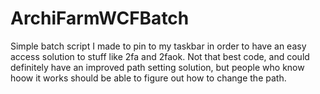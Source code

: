 # ArchiFarmWCFBatch
Simple batch script I made to pin to my taskbar in order to have an easy access solution to stuff like 2fa and 2faok. 
Not that best code, and could definitely have an improved path setting solution, but people who know hoow it works should be able to figure out how to change the path.
